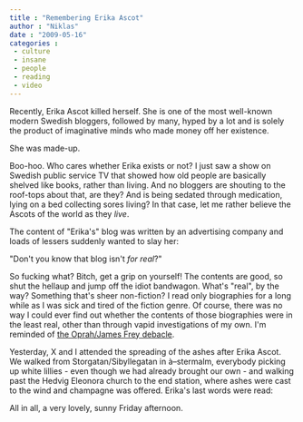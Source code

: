 ```yaml
---
title : "Remembering Erika Ascot"
author : "Niklas"
date : "2009-05-16"
categories : 
 - culture
 - insane
 - people
 - reading
 - video
---
```


Recently, Erika Ascot killed herself. She is one of the most well-known modern Swedish bloggers, followed by many, hyped by a lot and is solely the product of imaginative minds who made money off her existence.

She was made-up.

Boo-hoo. Who cares whether Erika exists or not? I just saw a show on Swedish public service TV that showed how old people are basically shelved like books, rather than living. And no bloggers are shouting to the roof-tops about that, are they? And is being sedated through medication, lying on a bed collecting sores living? In that case, let me rather believe the Ascots of the world as they _live_.

The content of "Erika's" blog was written by an advertising company and loads of lessers suddenly wanted to slay her:

"Don't you know that blog isn't _for real_?"

So fucking what? Bitch, get a grip on yourself! The contents are good, so shut the hellaup and jump off the idiot bandwagon. What's "real", by the way? Something that's sheer non-fiction? I read only biographies for a long while as I was sick and tired of the fiction genre. Of course, there was no way I could ever find out whether the contents of those biographies were in the least real, other than through vapid investigations of my own. I'm reminded of [the Oprah/James Frey debacle](http://en.wikipedia.org/wiki/A_Million_Little_Pieces).

Yesterday, X and I attended the spreading of the ashes after Erika Ascot. We walked from Storgatan/Sibyllegatan in à–stermalm, everybody picking up white lillies - even though we had already brought our own - and walking past the Hedvig Eleonora church to the end station, where ashes were cast to the wind and champagne was offered. Erika's last words were read:

All in all, a very lovely, sunny Friday afternoon.
